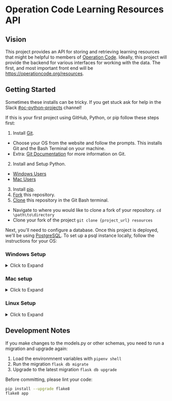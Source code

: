 # Operation Code Learning Resources API

## Vision

This project provides an API for storing and retrieving learning resources that might be helpful to members of [Operation Code](https://operationcode.org/). Ideally, this project will provide the backend for various interfaces for working with the data. The first, and most important front end will be https://operationcode.org/resources.

## Getting Started

Sometimes these installs can be tricky.  If you get stuck ask for help in the Slack [#oc-python-projects](https://operation-code.slack.com/messages/C7NJLCCMB) channel!

If this is your first project using GitHub, Python, or pip follow these steps first:
1. Install [Git](https://git-scm.com/downloads).
- Choose your OS from the website and follow the prompts.  This installs Git and the Bash Terminal on your machine.
- Extra: [Git Documentation](https://git-scm.com/doc) for more information on Git.
2. Install and Setup Python.
- [Windows Users](https://docs.python.org/3/using/windows.html)
- [Mac Users](https://docs.python.org/3/using/mac.html)
3. Install [pip](https://pip.pypa.io/en/stable/installing/).
4. [Fork](https://help.github.com/articles/fork-a-repo/) this repository.
5. [Clone](https://help.github.com/articles/cloning-a-repository/) this repository in the Git Bash terminal.
- Navigate to where you would like to clone a fork of your repository. `cd \path\to\directory`
- Clone your fork of the project `git clone {project_url} resources`


Next, you'll need to configure a database. Once this project is deployed, we'll be using [PostgreSQL](https://www.postgresql.org/docs/). To set up a psql instance locally, follow the instructions for your OS:

### Windows Setup

<details>
<summary>Click to Expand</summary>

1. Setup up paths and system variables:
- Search --> Edit the [system environment variables](https://docs.microsoft.com/en-us/windows/desktop/shell/user-environment-variables) --> Environment Variables... --> Path --> Edit... --> New --> Enter `C:\ProgramData\chocolatey\bin` --> OK
- New --> `C:\Program Files\PostgreSQL\10\bin` --> OK
2. Close out of Environment Variables and System Properites.
3. Start your administrative shell. `ctrl + x` --> Windows Powershell (Admin).
- **Make sure you use the _admin powershell_ throughout all the steps.**
4. [Install Chocolatey](https://chocolatey.org/docs/installation#installing-chocolatey) if you do not already have it installed.
5. In your powershell (admin), run `choco install postgresql10`. Follow the prompts.
6. Upgrade postgresql: `choco upgrade postgresql`.
7. Start postgres: `psql -U postgres` you will see postgres-# in the terminal.
8. Create your user with `CREATE USER name WITH PASSWORD 'password';` The terminal will print CREATE ROLE.
9. Alter your role with permission to create a database with `ALTER USER name WITH CREATEDB CREATEROLE;` The terminal will print ALTER ROLE
10. Check everything is in order with `\du`. The terminal will print a table with Role name, Atrributes, and Member columns. If your user is listed you are good to go.
11. Create a database with: `CREATE DATABASE resources OWNER name;`.
12. Connect to the resources database: `\c resources`. If you see `resources =>` you are ready to move on to the next steps.
13. Navigate to the cloned repo directory `cd \path\to\resources`. (see step 6 under getting started)
14. Install virtualenv if you do not have it. `pip install virtualenv`.
15. [Create a virtual environment](https://docs.python.org/3/library/venv.html) called venv `python -m virtualenv venv`.
16. Set Execution Policy to unrestricted `Set-ExecutionPolicy Unrestricted -Force`
17. Activate the virtual environment `venv\Scripts\Activate.ps1`
18. Install the required dependencies `pip install pipenv`
21. Install --dev `pip install --dev`.
20. Edit the `.env` file with the following string, but replace the user, password, and database with whatever you used for your setup in the previous commands:
```
SQLALCHEMY_DATABASE_URI=postgresql://aaron:password@127.0.0.1:5432/resources
```
21. Optionally, enable debugging by adding this line to the `.env` file: `FLASK_ENV=development`
22. Run `pipenv shell` to load all the environment variables from `.env`
23. Create the tables in your database with `flask db-migrate create-tables`
24. Tell flask that your database is up to date with `flask db stamp head`
25. Populate your database with the resources `flask db-migrate init`
26. Start your development server with `flask run` and you're ready to go!
27. Check your work: Open your browser and go to `localhost:5000/api/v1/resources`. You should see a list of objects.
</details>

### Mac setup

<details>
<summary>Click to Expand</summary>

1. [Install Homebrew](https://brew.sh/) if you do not already have it installed
2. In your terminal, run `brew install postgresql`
3. Start postgres: `pg_ctl -D /usr/local/var/postgres start`
4. Ensure postgres is running: `pg_ctl -V`
5. Create your user with `createuser -d -P aaron` (replace "aaron" with your own name). You will be prompted to enter a password for this user.
Note: if you try to use the same username as the user you are logged in as, you will encounter an error. Instead, create a new postgres username.
6. Create a database with `createdb resources -U aaron` ("resources" is the name of the database, feel free to replace it with whatever you like. make sure you replace "aaron" with whatever you chose as your username in the previous step).
7. Now you should have postgres listening on the default port with your username and password. Edit the `.env` file with the following string, but replace the user, password, and database with whatever you used for your setup in the previous commands:
```
SQLALCHEMY_DATABASE_URI=postgresql://aaron:password@127.0.0.1:5432/resources
```
8. Navigate to the cloned repo directory `cd \path\to\resources`. (see step 6 under getting started)
9. Install virtualenv if you do not have it. `pip install virtualenv`.(This may need to be run with 'pip3' in place of 'pip'.)
10. [Create a virtual environment](https://docs.python.org/3/library/venv.html) called venv `python -m virtualenv venv` (If your linux machine is creating the virtualenv with python2.X you will need to run `python -m virtualenv --python=/usr/bin/python3.7 venv`. This will force the virtualenv to be created with the minimum required version of python.)
11. Activate virtual environment `source venv/bin/activate` 
12. Install the required dependencies 'pip install pipenv'. 
13. Install --dev `pipenv install --dev`.
14. Optionally, enable debugging by adding this line to the `.env` file: `FLASK_ENV=development`
15. Run `pipenv shell` to load all the environment variables from `.env`
16. Create the tables in your database with `flask db-migrate create-tables`
17. Tell flask that your database is up to date with `flask db stamp head`
18. Populate your database with the resources `flask db-migrate init`
19. Start your development server with `flask run` and you're ready to go!
20. Check your work: Open your browser and go to `localhost:5000/api/v1/resources`. You should see a list of objects.
</details>


### Linux Setup

<details>
<summary>Click to Expand</summary>

1. Install postgresql. On A Debian or Ubuntu based system(Linux Mint, elementaryOS, etc), this would look like

	```bash
	sudo apt install postgresql postgresql-contrib
	#postgresql-contrib is an optional package that adds some additional utilities to make using postgresql easier
	```
2. On an Ubuntu based system, Postgresql will automatically be enabled when installing it this way.
3. Ensure postgres is running: `psql -V`
4. Create your user with `sudo -u postgres createuser -d -P --interactive`. This will give you a prompt to create a new user. It will ask for the name of the role to add. This is your username. Then it will ask for your password. You must pick a username, that is different from an existing login name on your computer. For example, if you are logged into your computer as "aaron", pick a name other than "aaron". The prompt will than ask if you want to be a superuser. Just press "y", and enter.
5. Create a database with `sudo -u postgres createdb resources -U aaron` ("resources" is the name we are giving to the database. You can call it whatever you'd like. Make sure to replace "aaron", with whatever username you gave to your postgres user.). **Note: In order for this to work on linux/unix you must change the "method" column for all types to "trust" in the pg__hba.conf file most likely located here: `/etc/postgresql/10/main/pg_hba.conf`.**
6. Now you should be able to scroll up on this page, and start following along with the Mac setup instructions, starting at step #7.
</details>


## Development Notes

If you make changes to the models.py or other schemas, you need to run a migration and upgrade again:

1. Load the environmnent variables with `pipenv shell`
2. Run the migration `flask db migrate`
3. Upgrade to the latest migration `flask db upgrade`

Before committing, please lint your code:

```sh
pip install --upgrade flake8
flake8 app
```
